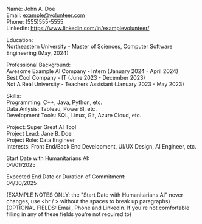 Name: John A. Doe<br/>
Email: example@volunteer.com<br/>
Phone: (555)555-5555<br/>
LinkedIn: https://www.linkedin.com/in/examplevolunteer/<br/>

Education:<br/>
Northeastern University - Master of Sciences, Computer Software Engineering (May, 2024)

Professional Background:<br/>
Awesome Example AI Company - Intern (January 2024 - April 2024)<br/>
Best Cool Company - IT (June 2023 - December 2023)<br/>
Not A Real University - Teachers Assistant (January 2023 - May 2023)<br/>

Skills:<br/>
Programming: C++, Java, Python, etc.<br/>
Data Anlysis: Tableau, PowerBI, etc.<br/>
Development Tools: SQL, Linux, Git, Azure Cloud, etc.<br/>

Project: Super Great AI Tool<br/>
Project Lead: Jane B. Doe<br/>
Project Role: Data Engineer<br/>
Interests: Front End/Back End Development, UI/UX Design, AI Engineer, etc.

Start Date with Humanitarians AI:<br/>
04/01/2025

Expected End Date or Duration of Commitment:<br/>
04/30/2025

(EXAMPLE NOTES ONLY: the "Start Date with Humanitarians AI" never changes, use <br / > without the spaces to break up paragraphs)<br/>
(OPTIONAL FIELDS: Email, Phone and LinkedIn. If you're not comfortable filling in any of these fields you're not required to)
